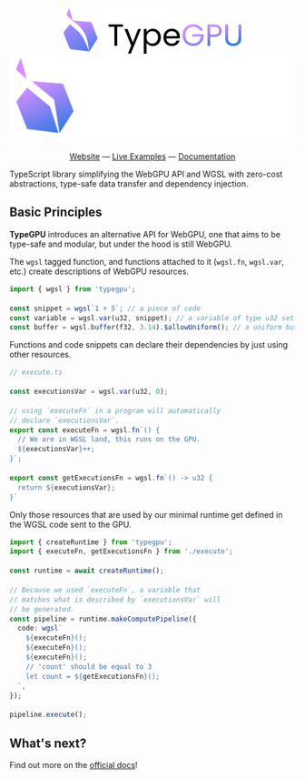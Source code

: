 <div align="center">

![TypeGPU (light mode)](/apps/typegpu-docs/public/typegpu-logo-light.svg#gh-light-mode-only)
![TypeGPU (dark mode)](/apps/typegpu-docs/public/typegpu-logo-dark.svg#gh-dark-mode-only)

[Website](https://docs.swmansion.com/typegpu) — [Live Examples](https://docs.swmansion.com/typegpu/examples) — [Documentation](https://docs.swmansion.com/typegpu/guides/getting-started)

</div>

TypeScript library simplifying the WebGPU API and WGSL with zero-cost abstractions, type-safe data transfer and dependency injection.

## Basic Principles

**TypeGPU** introduces an alternative API for WebGPU, one that aims to be type-safe and modular, but under the hood is still WebGPU.

The `wgsl` tagged function, and functions attached to it (`wgsl.fn`, `wgsl.var`, etc.) create descriptions of WebGPU resources.

```ts
import { wgsl } from 'typegpu';

const snippet = wgsl`1 + 5`; // a piece of code
const variable = wgsl.var(u32, snippet); // a variable of type u32 set to `1 + 5`
const buffer = wgsl.buffer(f32, 3.14).$allowUniform(); // a uniform buffer
```

Functions and code snippets can declare their dependencies by just using other resources.

```ts
// execute.ts

const executionsVar = wgsl.var(u32, 0);

// using `executeFn` in a program will automatically
// declare `executionsVar`.
export const executeFn = wgsl.fn`() {
  // We are in WGSL land, this runs on the GPU.
  ${executionsVar}++;
}`;

export const getExecutionsFn = wgsl.fn`() -> u32 {
  return ${executionsVar};
}`
```

Only those resources that are used by our minimal runtime get defined in the WGSL code sent to the GPU.

```ts
import { createRuntime } from 'typegpu';
import { executeFn, getExecutionsFn } from './execute';

const runtime = await createRuntime();

// Because we used `executeFn`, a variable that
// matches what is described by `executionsVar` will
// be generated.
const pipeline = runtime.makeComputePipeline({
  code: wgsl`
    ${executeFn}();
    ${executeFn}();
    ${executeFn}();
    // 'count' should be equal to 3
    let count = ${getExecutionsFn}();
  `,
});

pipeline.execute();
```

## What's next?

Find out more on the [official docs](https://docs.swmansion.com/typegpu/guides/getting-started)!
